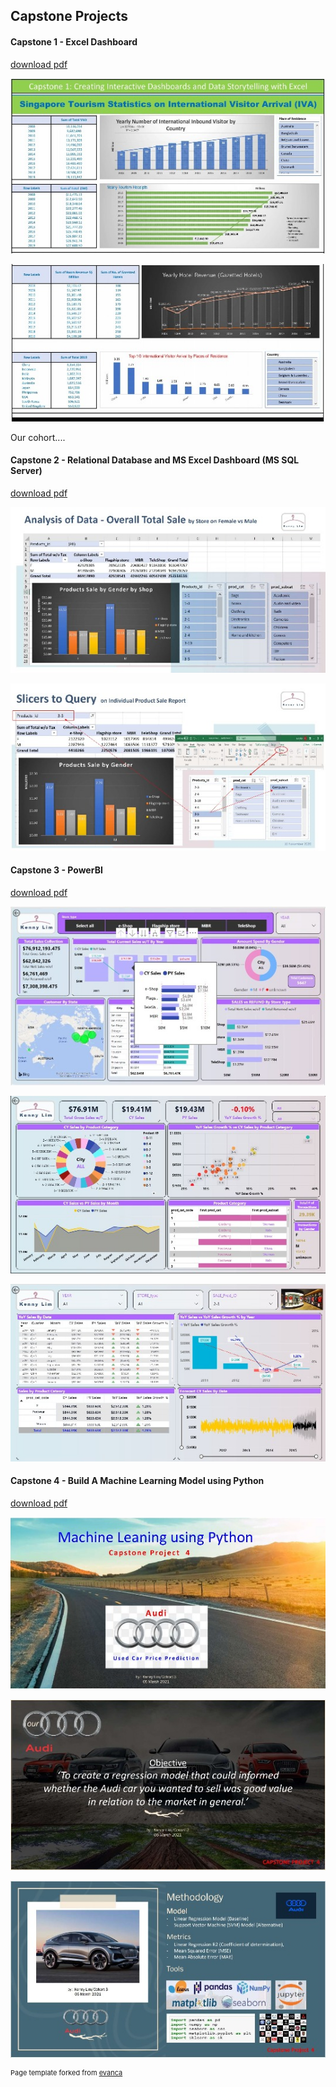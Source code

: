 ## Capstone Projects
#### Capstone 1 - Excel Dashboard

[download pdf](pdf/cp1_excel_1_pdf.pdf)
<p><img src="/images/cp1_excel1.jpg?raw=true"/>
<p><img src="/images/cp1_excel2.jpg?raw=true"/></p>
<p>Our cohort....</p>

#### Capstone 2 - Relational Database and MS Excel Dashboard (MS SQL Server)

[download pdf](/pdf/retail_case_study_r3.pdf)
<p><img src="images/cp2_sql1.jpg?raw=true"/>
<p><img src="images/cp2_sql2.jpg?raw=true"/></p>


#### Capstone 3 - PowerBI

[download pdf](/pdf/retailcasestudy_powerbi.pdf)
<p><img src="images/cp3_powerbi_p1.JPG?raw=true"/></p>
<p><img src="images/cp3_powerbi_p2.JPG?raw=true"/></p>
<p><img src="images/cp3_powerbi_p3.JPG?raw=true"/></p>


#### Capstone 4 - Build A Machine Learning Model using Python

[download pdf](/pdf/used_car_price_prediction.pdf)
<p><img src="images/cp4_python1.jpg?raw=true"/></p>
<p><img src="images/cp4_python2.jpg?raw=true"/></p>
<p><img src="images/cp4_python3.jpg?raw=true"/></p>

<p style="font-size:11px">Page template forked from <a href="https://github.com/evanca/quick-portfolio">evanca</a></p>
<!-- Remove above link if you don't want to attibute -->
